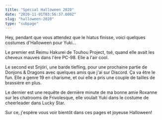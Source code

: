 ```yaml
---
title: "Spécial Halloween 2020"
date: "2020-11-01T03:56:37.000Z"
slug: "halloween-2020"
type: "subpage"
---
```


Hey, pendant que vous attendez que le hiatus finisse, voici quelques costumes d'Halloween pour Yuki...

Le premier est Reimu Hakurei de Touhou Project, tsé, quand elle avait les cheveux mauves dans l'ère PC-98. Elle a l'air cool.

Le second est Snjóri, une barde tiefling, pour une prochaine partie de Donjons & Dragons avec quelques amis que j'ai sur Discord. Ça va être le fun. Elle a genre 19 en charisme, et oui elle a pris une couple de tailles de brassière en plus.

Le dernier est une requête de dernière minute de ma bonne amie Roxanne sur les chatrooms de Frivolesque, elle voulait Yuki dans le costume de cheerleader dans Lucky Star.

Sur ce, j'espère vous voir bientôt dans ces pages et joyeuse Halloween!
